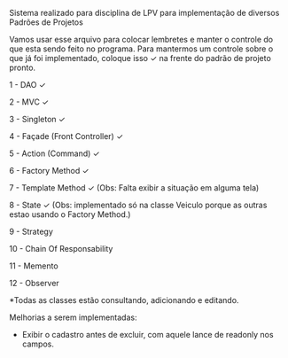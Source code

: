 Sistema realizado para disciplina de LPV para implementação de diversos Padrões de Projetos 

Vamos usar esse arquivo para colocar lembretes e manter o controle do que esta sendo feito no programa.
Para mantermos um controle sobre o que já foi implementado, coloque isso ✓ na frente do padrão de projeto pronto.

1 - DAO ✓

2 - MVC ✓

3 - Singleton ✓

4 - Façade (Front Controller) ✓

5 - Action (Command) ✓

6 - Factory Method ✓

7 - Template Method ✓ (Obs: Falta exibir a situação em alguma tela)

8 - State ✓ (Obs: implementado só na classe Veiculo porque as outras estao usando o Factory Method.)

9 - Strategy

10 - Chain Of Responsability

11 - Memento

12 - Observer

*Todas as classes estão consultando, adicionando e editando.

Melhorias a serem implementadas: 
* Exibir o cadastro antes de excluir, com aquele lance de readonly nos campos.
